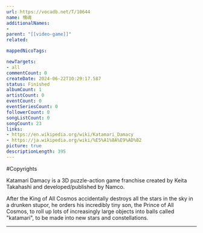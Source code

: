 ```yaml
---
url: https://vocadb.net/T/10644
name: 塊魂
additionalNames: 
- 
parent: "[[video-game]]"
related:

mappedNicoTags:

newTargets:
- all
commentCount: 0
createDate: 2024-06-22T10:29:17.587
status: Finished
albumCount: 1
artistCount: 0
eventCount: 0
eventSeriesCount: 0
followerCount: 0
songListCount: 0
songCount: 23
links: 
- https://en.wikipedia.org/wiki/Katamari_Damacy
- https://ja.wikipedia.org/wiki/%E5%A1%8A%E9%AD%82
picture: true
descriptionLength: 395
---
```


#Copyrights

Katamari Damacy is a 3D puzzle-action game franchise created by Keita Takahashi and developed/published by Namco. 

After the King of All Cosmos accidentally destroys all the stars in the sky in a drunken stupor, he orders his incredibly tiny son, the Prince of All Cosmos, to roll up lots of increasingly large objects into balls called "katamari", to be made into new stars and constellations.

---

